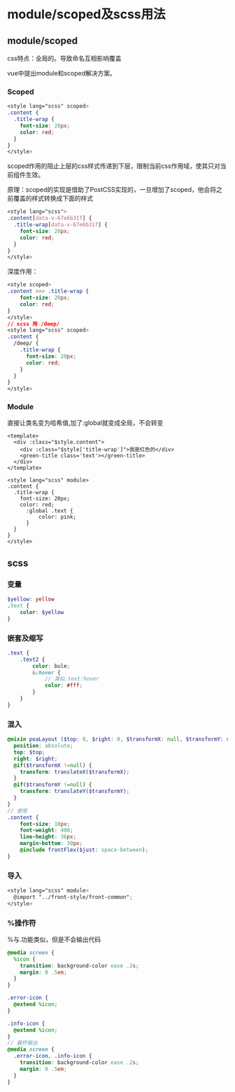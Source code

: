 # module/scoped及scss用法

## module/scoped

css特点：全局的。导致命名互相影响覆盖

vue中提出module和scoped解决方案。

### Scoped

```css
<style lang="scss" scoped>
.content {
  .title-wrap {
    font-size: 20px;
    color: red;
  }
}
</style>
```

scoped作用的阻止上层的css样式传递到下层，限制当前css作用域，使其只对当前组件生效。

原理：scoped的实现是借助了PostCSS实现的，一旦增加了scoped，他会将之前覆盖的样式转换成下面的样式

```css
<style lang="scss">
.content[data-v-67e6b31f] {
  .title-wrap[data-v-67e6b31f] {
    font-size: 20px;
    color: red;
  }
}
</style>
```

深度作用：

```css
<style scoped>
.content >>> .title-wrap {
    font-size: 20px;
    color: red;
}
</style>
// scss 用 /deep/
<style lang="scss" scoped>
.content {
  /deep/ {
    .title-wrap {
      font-size: 20px;
      color: red;
    }
  }
}
</style>
```

### Module

直接让类名变为哈希值,加了:global就变成全局，不会转变

```vue
<template>
  <div :class="$style.content">
    <div :class="$style['title-wrap']">我是红色的</div>
    <green-title class='text'></green-title>
  </div>
</template>
 
<style lang="scss" module>
.content {
  .title-wrap {
    font-size: 20px;
    color: red;
      :global .text {
          color: pink;
      }
  }
}
</style>
```

## scss

### 变量 

```scss
$yellow: yellow
.text {
	color: $yellow
}
```

### 嵌套及缩写

```scss
.text {
	.text2 {
		color: bule;
		&:hover {
			// 类似.text:hover
			color: #fff;
		}
	}
}
```

### 混入

```scss
@mixin poaLayout ($top: 0, $right: 0, $transformX: null, $transformY: null) {
  position: absolute;
  top: $top;
  right: $right;
  @if($transformX !=null) {
    transform: translateX($transformX);
  }
  @if($transformY !=null) {
    transform: translateY($transformY);
  }
}
// 使用
.content {
    font-size: 18px;
    font-weight: 400;
    line-height: 36px;
    margin-bottom: 30px;
    @include frontFlex($just: space-between);
}
```

### 导入

```scss
<style lang="scss" module>
  @import "../front-style/front-common";
</style>
```

### %操作符

%与.功能类似，但是不会输出代码

```scss
@media screen {
  %icon {
    transition: background-color ease .2s;
    margin: 0 .5em;
  }
}

.error-icon {
  @extend %icon;
}

.info-icon {
  @extend %icon;
}
// 最终输出
@media screen {
  .error-icon, .info-icon {
    transition: background-color ease .2s;
    margin: 0 .5em;
  }
}
```

